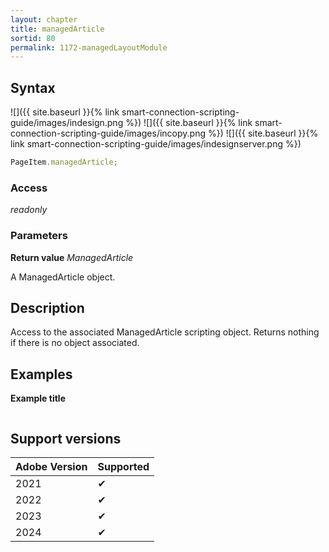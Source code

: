 ```yaml
---
layout: chapter
title: managedArticle
sortid: 80
permalink: 1172-managedLayoutModule
---
```


## Syntax

![]({{ site.baseurl }}{% link smart-connection-scripting-guide/images/indesign.png %}) ![]({{ site.baseurl }}{% link smart-connection-scripting-guide/images/incopy.png %}) ![]({{ site.baseurl }}{% link smart-connection-scripting-guide/images/indesignserver.png %})

```javascript
PageItem.managedArticle;
```

### Access

_readonly_

### Parameters

**Return value** _ManagedArticle_

A ManagedArticle object.

## Description

Access to the associated ManagedArticle scripting object.
Returns nothing if there is no object associated.

## Examples

**Example title**

```javascript

```

## Support versions

| Adobe Version | Supported |
| ------------- | --------- |
| 2021          | ✔         |
| 2022          | ✔         |
| 2023          | ✔         |
| 2024          | ✔         |

